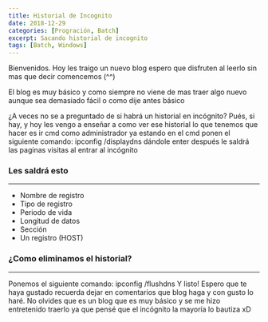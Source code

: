 ```yaml
---
title: Historial de Incognito 
date: 2018-12-29 
categories: [Progración, Batch]
excerpt: Sacando historial de incognito 
tags: [Batch, Windows]
---
```

  


Bienvenidos. Hoy les traigo un nuevo blog espero que disfruten al leerlo sin mas que decir comencemos (^^)  
  
El blog es muy básico y como siempre no viene de mas traer algo nuevo aunque sea demasiado fácil o como dije antes básico  
  
¿A veces no se a preguntado de si habrá un historial en incógnito? Pués, si hay, y hoy les vengo a enseñar a como ver ese historial lo que tenemos que hacer es ir cmd como administrador ya estando en el cmd ponen el siguiente comando: ipconfig /displaydns dándole enter después le saldrá las paginas visitas al entrar al incógnito  
  
  
### Les saldrá esto  
---
- Nombre de registro  
- Tipo de registro  
- Periodo de vida  
- Longitud de datos  
- Sección  
- Un registro (HOST)  
  

### ¿Como eliminamos el historial? 
---
  
Ponemos el siguiente comando: ipconfig /flushdns Y listo! Espero que te haya gustado recuerda dejar en comentarios que blog haga y con gusto lo haré. No olvides que es un blog que es muy básico y se me hizo entretenido traerlo ya que pensé que el incógnito la mayoría lo bautiza xD